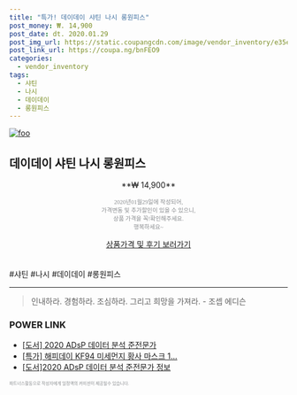 ```yaml
--- 
title: "특가! 데이데이 샤틴 나시 롱원피스" 
post_money: ₩. 14,900 
post_date: dt. 2020.01.29 
post_img_url: https://static.coupangcdn.com/image/vendor_inventory/e35e/9dc41eb2de3ff0442335c0ce941fcf8acfdbfa194c55b62b9629de82eef0.jpg 
post_link_url: https://coupa.ng/bnFEO9 
categories: 
  - vendor_inventory 
tags: 
  - 샤틴 
  - 나시 
  - 데이데이 
  - 롱원피스 
--- 
```

[![foo](https://static.coupangcdn.com/image/vendor_inventory/e35e/9dc41eb2de3ff0442335c0ce941fcf8acfdbfa194c55b62b9629de82eef0.jpg)](https://coupa.ng/bnFEO9) 

## 데이데이 샤틴 나시 롱원피스 
<p style="text-align: center;">**₩ 14,900**</p> 
<p style="text-align: center;"><span style="color: #898c8f; font-family: Georgia,Times,serif; font-size: 0.75em;">2020년01월29일에 작성되어, <br>가격변동 및 추가할인이 있을 수 있으니,<br> 상품 가격을 꼭!확인해주세요.<br>행복하세요~</span> 
</p>	 
<div markdown="0" style="text-align: center;"><a href="https://coupa.ng/bnFEO9" class="btn btn--success">상품가격 및 후기 보러가기</a></div> 
<br><br> 
  #샤틴 #나시 #데이데이 #롱원피스 
<hr> 

> 인내하라. 경험하라. 조심하라. 그리고 희망을 가져라. - 조셉 에디슨 


### POWER LINK

* <a href="https://blog.naver.com/sakai111/221780345756" target="_blank">[도서] 2020 ADsP 데이터 분석 준전문가</a>
* <a href="https://blog.naver.com/santokki14/221790438139" target="_blank">[특가] 해피데이 KF94 미세먼지 황사 마스크 1...</a>
* <a href="https://blog.naver.com/santokki14/221764871580" target="_blank">[도서]2020 ADsP 데이터 분석 준전문가 정보</a>

<span style="color: #898c8f; font-family: Georgia,Times,serif; font-size: 0.55em;">파트너스활동으로 작성자에게 일정액의 커미션이 제공될수 있습니다.</span> 
